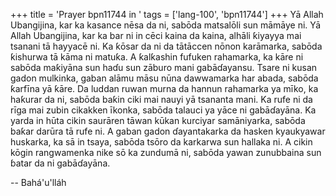 +++
title = 'Prayer bpn11744 in '
tags = ['lang-100', 'bpn11744']
+++
Yā Allah Ubangijina, kar ka kasance nēsa da ni, sabōda matsalōli sun māmāye ni. Yā Allah Ubangijina, kar ka bar ni in cēci kaina da kaina, alhāli ƙiyayya mai tsanani tā hayyacē ni. Ka ƙōsar da ni da tātāccen nōnon karāmarka, sabōda ƙishurwa tā kāma ni matuƙa. A ƙalƙashin fufuken rahamarka, ka kāre ni sabōda maƙiyāna sun haɗu sun zāburo mani gabāɗayansu. Tsare ni kusan gadon mulkinka, gaban alāmu māsu nūna dawwamarka har abada, sabōda ƙarfīna yā ƙāre. Da luddan ruwan murna da hannun rahamarka ya mīko, ka haƙurar da ni, sabōda baƙin ciki mai nauyi yā tsananta mani. Ka rufe ni da rīga mai zubin cikakken īkonka, sabōda talauci ya yāce ni gabāɗayāna. Ka yarda in hūta cikin saurāren tāwan kūkan kurciyar samāniyarka, sabōda baƙar darūra tā rufe ni.
A gaban gadon ɗayantakarka da hasken kyaukyawar huskarka, ka sā in tsaya, sabōda tsōro da karkarwa sun hallaka ni. A cikin kōgin rangwamenka nike sō ka zundumā ni, sabōda yawan zunubbaina sun ɓatar da ni gabāɗayāna.

-- Bahá'u'lláh
